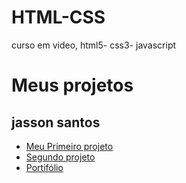 # HTML-CSS
 curso em video, html5- css3- javascript
 <h1>Meus projetos</h1>
 


<h2>jasson santos</h2> 
<ul>
    <li><a href="https://jassonsantos.github.io/HTML-CSS/projeto/pagina.html">Meu   Primeiro projeto</a></li>
    <li><a href="https://jassonsantos.github.io/HTML-CSS/dparalax/index.html">Segundo projeto</a></li>
   <li><a href="https://jassonsantos.github.io/HTML-CSS/Portifólio/index.html">Portifólio</a></li>
    
    
</ul>
